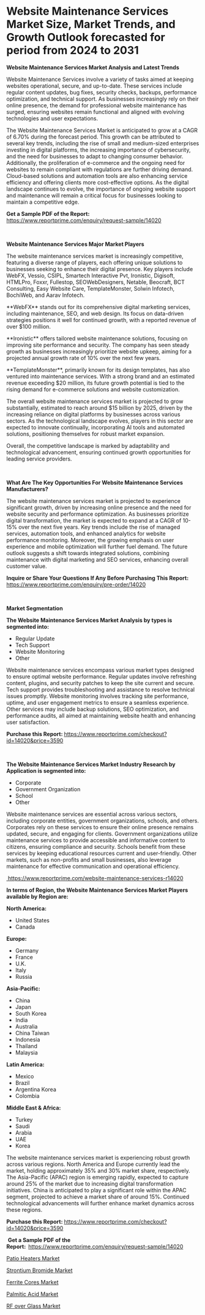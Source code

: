 <p><h1>Website Maintenance Services Market Size, Market Trends, and Growth Outlook forecasted for period from 2024 to 2031</h1></p><p><strong>Website Maintenance Services Market Analysis and Latest Trends</strong></p>
<p><p>Website Maintenance Services involve a variety of tasks aimed at keeping websites operational, secure, and up-to-date. These services include regular content updates, bug fixes, security checks, backups, performance optimization, and technical support. As businesses increasingly rely on their online presence, the demand for professional website maintenance has surged, ensuring websites remain functional and aligned with evolving technologies and user expectations.</p><p>The Website Maintenance Services Market is anticipated to grow at a CAGR of 6.70% during the forecast period. This growth can be attributed to several key trends, including the rise of small and medium-sized enterprises investing in digital platforms, the increasing importance of cybersecurity, and the need for businesses to adapt to changing consumer behavior. Additionally, the proliferation of e-commerce and the ongoing need for websites to remain compliant with regulations are further driving demand. Cloud-based solutions and automation tools are also enhancing service efficiency and offering clients more cost-effective options. As the digital landscape continues to evolve, the importance of ongoing website support and maintenance will remain a critical focus for businesses looking to maintain a competitive edge.</p></p>
<p><strong>Get a Sample PDF of the Report:&nbsp;</strong> <a href="https://www.reportprime.com/enquiry/request-sample/14020?utm_campaign=1879&utm_medium=2&utm_source=Github&utm_content=ia&utm_term=25122024&utm_id=website-maintenance-services">https://www.reportprime.com/enquiry/request-sample/14020</a></p>
<p>&nbsp;</p>
<p><strong>Website Maintenance Services Major Market Players</strong></p>
<p><p>The website maintenance services market is increasingly competitive, featuring a diverse range of players, each offering unique solutions to businesses seeking to enhance their digital presence. Key players include WebFX, Vessio, CSIPL, Smartech Interactive Pvt, Ironistic, Digisoft, HTMLPro, Foxxr, Fullestop, SEOWebDesigners, Netable, Beocraft, BCT Consulting, Easy Website Care, TemplateMonster, Solwin Infotech, BochiWeb, and Aarav Infotech.</p><p>**WebFX** stands out for its comprehensive digital marketing services, including maintenance, SEO, and web design. Its focus on data-driven strategies positions it well for continued growth, with a reported revenue of over $100 million. </p><p>**Ironistic** offers tailored website maintenance solutions, focusing on improving site performance and security. The company has seen steady growth as businesses increasingly prioritize website upkeep, aiming for a projected annual growth rate of 10% over the next few years.</p><p>**TemplateMonster**, primarily known for its design templates, has also ventured into maintenance services. With a strong brand and an estimated revenue exceeding $20 million, its future growth potential is tied to the rising demand for e-commerce solutions and website customization.</p><p>The overall website maintenance services market is projected to grow substantially, estimated to reach around $15 billion by 2025, driven by the increasing reliance on digital platforms by businesses across various sectors. As the technological landscape evolves, players in this sector are expected to innovate continually, incorporating AI tools and automated solutions, positioning themselves for robust market expansion. </p><p>Overall, the competitive landscape is marked by adaptability and technological advancement, ensuring continued growth opportunities for leading service providers.</p></p>
<p>&nbsp;</p>
<p><strong>What Are The Key Opportunities For Website Maintenance Services Manufacturers?</strong></p>
<p><p>The website maintenance services market is projected to experience significant growth, driven by increasing online presence and the need for website security and performance optimization. As businesses prioritize digital transformation, the market is expected to expand at a CAGR of 10-15% over the next five years. Key trends include the rise of managed services, automation tools, and enhanced analytics for website performance monitoring. Moreover, the growing emphasis on user experience and mobile optimization will further fuel demand. The future outlook suggests a shift towards integrated solutions, combining maintenance with digital marketing and SEO services, enhancing overall customer value.</p></p>
<p><strong>Inquire or Share Your Questions If Any Before Purchasing This Report:</strong> <a href="https://www.reportprime.com/enquiry/pre-order/14020?utm_campaign=1879&utm_medium=2&utm_source=Github&utm_content=ia&utm_term=25122024&utm_id=website-maintenance-services">https://www.reportprime.com/enquiry/pre-order/14020</a></p>
<p>&nbsp;</p>
<p><strong>Market Segmentation</strong></p>
<p><strong>The Website Maintenance Services Market Analysis by types is segmented into:</strong></p>
<p><ul><li>Regular Update</li><li>Tech Support</li><li>Website Monitoring</li><li>Other</li></ul></p>
<p><p>Website maintenance services encompass various market types designed to ensure optimal website performance. Regular updates involve refreshing content, plugins, and security patches to keep the site current and secure. Tech support provides troubleshooting and assistance to resolve technical issues promptly. Website monitoring involves tracking site performance, uptime, and user engagement metrics to ensure a seamless experience. Other services may include backup solutions, SEO optimization, and performance audits, all aimed at maintaining website health and enhancing user satisfaction.</p></p>
<p><strong>Purchase this Report:&nbsp;</strong><a href="https://www.reportprime.com/checkout?id=14020&price=3590&utm_campaign=1879&utm_medium=2&utm_source=Github&utm_content=ia&utm_term=25122024&utm_id=website-maintenance-services">https://www.reportprime.com/checkout?id=14020&price=3590</a></p>
<p>&nbsp;</p>
<p><strong>The Website Maintenance Services Market Industry Research by Application is segmented into:</strong></p>
<p><ul><li>Corporate</li><li>Government Organization</li><li>School</li><li>Other</li></ul></p>
<p><p>Website maintenance services are essential across various sectors, including corporate entities, government organizations, schools, and others. Corporates rely on these services to ensure their online presence remains updated, secure, and engaging for clients. Government organizations utilize maintenance services to provide accessible and informative content to citizens, ensuring compliance and security. Schools benefit from these services by keeping educational resources current and user-friendly. Other markets, such as non-profits and small businesses, also leverage maintenance for effective communication and operational efficiency.</p></p>
<p><a href="https://www.reportprime.com/website-maintenance-services-r14020?utm_campaign=1879&utm_medium=2&utm_source=Github&utm_content=ia&utm_term=25122024&utm_id=website-maintenance-services">&nbsp;https://www.reportprime.com/website-maintenance-services-r14020</a></p>
<p><strong>In terms of Region, the Website Maintenance Services Market Players available by Region are:</strong></p>
<p>
    <p> <strong> North America: </strong>
        <ul>
            <li>United States</li>
            <li>Canada</li>
        </ul>
        </p> 
    <p> <strong> Europe: </strong>
        <ul>
            <li>Germany</li>
            <li>France</li>
            <li>U.K.</li>
            <li>Italy</li>
            <li>Russia</li>
        </ul>
        </p> 
    <p> <strong> Asia-Pacific: </strong>
        <ul>
            <li>China</li>
            <li>Japan</li>
            <li>South Korea</li>
            <li>India</li>
            <li>Australia</li>
            <li>China Taiwan</li>
            <li>Indonesia</li>
            <li>Thailand</li>
            <li>Malaysia</li>
        </ul>
        </p> 
    <p> <strong> Latin America: </strong>
        <ul>
            <li>Mexico</li>
            <li>Brazil</li>
            <li>Argentina Korea</li>
            <li>Colombia</li>
        </ul>
        </p> 
    <p> <strong> Middle East & Africa: </strong>
        <ul>
            <li>Turkey</li>
            <li>Saudi</li>
            <li>Arabia</li>
            <li>UAE</li>
            <li>Korea</li>
        </ul>
    </p>
    </p>
<p><p>The website maintenance services market is experiencing robust growth across various regions. North America and Europe currently lead the market, holding approximately 35% and 30% market share, respectively. The Asia-Pacific (APAC) region is emerging rapidly, expected to capture around 25% of the market due to increasing digital transformation initiatives. China is anticipated to play a significant role within the APAC segment, projected to achieve a market share of around 15%. Continued technological advancements will further enhance market dynamics across these regions.</p></p>
<p><strong>Purchase this Report: </strong><a href="https://www.reportprime.com/checkout?id=14020&price=3590&utm_campaign=1879&utm_medium=2&utm_source=Github&utm_content=ia&utm_term=25122024&utm_id=website-maintenance-services">https://www.reportprime.com/checkout?id=14020&price=3590</a></p>
<p>&nbsp;<strong>Get a Sample PDF of the Report:&nbsp;&nbsp;</strong><a href="https://www.reportprime.com/enquiry/request-sample/14020?utm_campaign=1879&utm_medium=2&utm_source=Github&utm_content=ia&utm_term=25122024&utm_id=website-maintenance-services">https://www.reportprime.com/enquiry/request-sample/14020</a></p>
<p><strong></strong></p>
<p><p><a href="https://www.linkedin.com/pulse/forecasting-patio-heaters-market-growth-145-cagr-projections-nbckf?utm_campaign=1879&utm_medium=2&utm_source=Github&utm_content=ia&utm_term=25122024&utm_id=website-maintenance-services">Patio Heaters Market</a></p><p><a href="https://www.linkedin.com/pulse/strontium-bromidemarkets-12-cagr-analysis-projecting-extraordinary-ofb3e?utm_campaign=1879&utm_medium=2&utm_source=Github&utm_content=ia&utm_term=25122024&utm_id=website-maintenance-services">Strontium Bromide Market</a></p><p><a href="https://www.linkedin.com/pulse/robust-growth-anticipate-mark-research-arqpf?utm_campaign=1879&utm_medium=2&utm_source=Github&utm_content=ia&utm_term=25122024&utm_id=website-maintenance-services">Ferrite Cores Market</a></p><p><a href="https://www.linkedin.com/pulse/trend-analysis-palmitic-acid-market-expected-growth-94-kmrue?utm_campaign=1879&utm_medium=2&utm_source=Github&utm_content=ia&utm_term=25122024&utm_id=website-maintenance-services">Palmitic Acid Market</a></p><p><a href="https://www.linkedin.com/pulse/rf-over-glass-market-overview-2024-2031-projected-127-cagr-ssfxf?utm_campaign=1879&utm_medium=2&utm_source=Github&utm_content=ia&utm_term=25122024&utm_id=website-maintenance-services">RF over Glass Market</a></p></p>